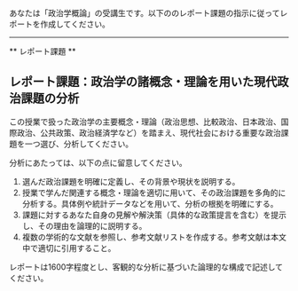 あなたは「政治学概論」の受講生です。以下ののレポート課題の指示に従ってレポートを作成してください。

---------------------------------------
** レポート課題 **

## レポート課題：政治学の諸概念・理論を用いた現代政治課題の分析

この授業で扱った政治学の主要概念・理論（政治思想、比較政治、日本政治、国際政治、公共政策、政治経済学など）を踏まえ、現代社会における重要な政治課題を一つ選び、分析してください。

分析にあたっては、以下の点に留意してください。

1. 選んだ政治課題を明確に定義し、その背景や現状を説明する。
2. 授業で学んだ関連する概念・理論を適切に用いて、その政治課題を多角的に分析する。具体例や統計データなどを用いて、分析の根拠を明確にする。
3. 課題に対するあなた自身の見解や解決策（具体的な政策提言を含む）を提示し、その理由を論理的に説明する。
4. 複数の学術的な文献を参照し、参考文献リストを作成する。参考文献は本文中で適切に引用すること。

レポートは1600字程度とし、客観的な分析に基づいた論理的な構成で記述してください。


